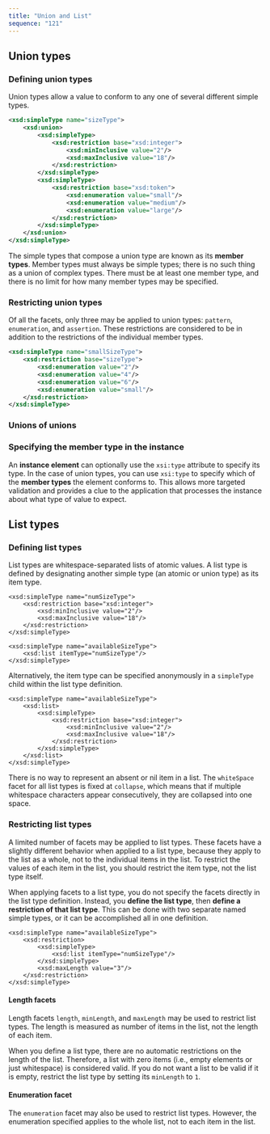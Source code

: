 ```yaml
---
title: "Union and List"
sequence: "121"
---
```


## Union types

### Defining union types

Union types allow a value to conform to any one of several different simple types.

```xml
<xsd:simpleType name="sizeType">
    <xsd:union>
        <xsd:simpleType>
            <xsd:restriction base="xsd:integer">
                <xsd:minInclusive value="2"/>
                <xsd:maxInclusive value="18"/>
            </xsd:restriction>
        </xsd:simpleType>
        <xsd:simpleType>
            <xsd:restriction base="xsd:token">
                <xsd:enumeration value="small"/>
                <xsd:enumeration value="medium"/>
                <xsd:enumeration value="large"/>
            </xsd:restriction>
        </xsd:simpleType>
    </xsd:union>
</xsd:simpleType>
```

The simple types that compose a union type are known as its **member types**.
Member types must always be simple types;
there is no such thing as a union of complex types.
There must be at least one member type,
and there is no limit for how many member types may be specified.

### Restricting union types

Of all the facets, only three may be applied to union types: `pattern`, `enumeration`, and `assertion`.
These restrictions are considered to be in addition to the restrictions of the individual member types.

```xml
<xsd:simpleType name="smallSizeType">
    <xsd:restriction base="sizeType">
        <xsd:enumeration value="2"/>
        <xsd:enumeration value="4"/>
        <xsd:enumeration value="6"/>
        <xsd:enumeration value="small"/>
    </xsd:restriction>
</xsd:simpleType>
```

### Unions of unions

### Specifying the member type in the instance

An **instance element** can optionally use the `xsi:type` attribute to specify its type.
In the case of union types, you can use `xsi:type` to specify which of the **member types** the element conforms to.
This allows more targeted validation and provides a clue to the application
that processes the instance about what type of value to expect.

## List types

### Defining list types

List types are whitespace-separated lists of atomic values.
A list type is defined by designating another simple type (an atomic or union type) as its item type.

```text
<xsd:simpleType name="numSizeType">
    <xsd:restriction base="xsd:integer">
        <xsd:minInclusive value="2"/>
        <xsd:maxInclusive value="18"/>
    </xsd:restriction>
</xsd:simpleType>

<xsd:simpleType name="availableSizeType">
    <xsd:list itemType="numSizeType"/>
</xsd:simpleType>
```

Alternatively, the item type can be specified anonymously in a `simpleType` child within the list type definition.

```text
<xsd:simpleType name="availableSizeType">
    <xsd:list>
        <xsd:simpleType>
            <xsd:restriction base="xsd:integer">
                <xsd:minInclusive value="2"/>
                <xsd:maxInclusive value="18"/>
            </xsd:restriction>
        </xsd:simpleType>
    </xsd:list>
</xsd:simpleType>
```

There is no way to represent an absent or nil item in a list.
The `whiteSpace` facet for all list types is fixed at `collapse`,
which means that if multiple whitespace characters appear consecutively, they are collapsed into one space.

### Restricting list types

A limited number of facets may be applied to list types.
These facets have a slightly different behavior when applied to a list type,
because they apply to the list as a whole, not to the individual items in the list.
To restrict the values of each item in the list, you should restrict the item type, not the list type itself.

When applying facets to a list type, you do not specify the facets directly in the list type definition.
Instead, you **define the list type**, then **define a restriction of that list type**.
This can be done with two separate named simple types, or it can be accomplished all in one definition.

```text
<xsd:simpleType name="availableSizeType">
    <xsd:restriction>
        <xsd:simpleType>
            <xsd:list itemType="numSizeType"/>
        </xsd:simpleType>
        <xsd:maxLength value="3"/>
    </xsd:restriction>
</xsd:simpleType>
```

#### Length facets

Length facets `length`, `minLength`, and `maxLength` may be used to restrict list types.
The length is measured as number of items in the list, not the length of each item.

When you define a list type, there are no automatic restrictions on the length of the list.
Therefore, a list with zero items (i.e., empty elements or just whitespace) is considered valid.
If you do not want a list to be valid if it is empty, restrict the list type by setting its `minLength` to `1`.

#### Enumeration facet

The `enumeration` facet may also be used to restrict list types.
However, the enumeration specified applies to the whole list, not to each item in the list.












